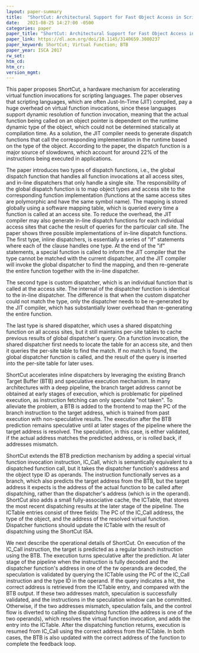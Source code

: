 ```yaml
---
layout: paper-summary
title:  "ShortCut: Architectural Support for Fast Object Access in Scripting Languages"
date:   2021-08-25 14:27:00 -0500
categories: paper
paper_title: "ShortCut: Architectural Support for Fast Object Access in Scripting Languages"
paper_link: https://dl.acm.org/doi/10.1145/3140659.3080237
paper_keyword: ShortCut; Virtual Function; BTB
paper_year: ISCA 2017
rw_set:
htm_cd:
htm_cr:
version_mgmt:
---
```


This paper proposes ShortCut, a hardware mechanism for accelerating virtual function invocations for scripting 
languages.
The paper observes that scripting languages, which are often Just-In-Time (JIT) compiled, pay a huge overhead on
virtual function invocations, since these languages support dynamic resolution of function invocation, meaning
that the actual function being called on an object pointer is dependent on the runtime dynamic type of the 
object, which could not be determined statically at compilation time. 
As a solution, the JIT compiler needs to generate dispatch functions that call the corresponding implementation in the 
runtime based on the type of the object.
According to the paper, the dispatch function is a major source of slowdowns, which account for around 22% of the 
instructions being executed in applications.

The paper introduces two types of dispatch functions, i.e., the global dispatch function that handles all function
invocations at all access sites, and in-line dispatchers that only handle a single site.
The responsibility of the global dispatch function is to map object types and access site to the corresponding function
implementation (functions at the same access sites are polymorphic and have the same symbol name).
The mapping is stored globally using a software mapping table, which is queried every time a function is called
at an access site.
To reduce the overhead, the JIT compiler may also generate in-line dispatch functions for each individual access sites 
that cache the result of queries for the particular call site.
The paper shows three possible implementations of in-line dispatch functions.
The first type, inline dispatchers, is essentially a series of "if" statements where each of the clause handles one
type. At the end of the "if" statements, a special function is called to inform the JIT compiler that the type cannot
be matched with the current dispatcher, and the JIT compiler will invoke the global dispatcher to find the mapping, and 
then re-generate the entire function together with the in-line dispatcher.

The second type is custom dispatcher, which is an individual function that is called at the access site.
The internal of the dispatcher function is identical to the in-line dispatcher. The difference is that when the
custom dispatcher could not match the type, only the dispatcher needs to be re-generated by the JIT compiler,
which has substantially lower overhead than re-generating the entire function.

The last type is shared dispatcher, which uses a shared dispatching function on all access sites, but it still
maintains per-site tables to cache previous results of global dispatcher's query.
On a function invocation, the shared dispatcher first needs to locate the table for an access site, and then 
it queries the per-site table to find the match.
If no match is found, the global dispatcher function is called, and the result of the query is inserted into the 
per-site table for later uses.

ShortCut accelerates inline dispatchers by leveraging the existing Branch Target Buffer (BTB) and speculative execution
mechanism. In many architectures with a deep pipeline, the branch target address cannot be obtained at early stages of 
execution, which is problematic for pipelined execution, as instruction fetching can only speculate "not taken".
To alleviate the problem, a BTB is added to the frontend to map the PC of the branch instruction to the target address,
which is trained from past execution with non-speculative results.
The execution after the BTB prediction remains speculative until at later stages of the pipeline where the target
address is resolved. The speculation, in this case, is either validated, if the actual address matches the predicted
address, or is rolled back, if addresses mismatch.

ShortCut extends the BTB prediction mechanism by adding a special virtual function invocation instruction, IC_Call,
which is semantically equivalent to a dispatched function call, but it takes the dispatcher function's address and the 
object type ID as operands. 
The instruction functionally serves as a branch, which also predicts the target address from the BTB, but the target
address it expects is the address of the actual function to be called after dispatching, rather than the dispatcher's
address (which is in the operand).
ShortCut also adds a small fully-associative cache, the ICTable, that stores the most recent dispatching results at 
the later stage of the pipeline.
The ICTable entries consist of three fields: The PC of the IC_Call address, the type of the object, and the address
of the resolved virtual function. 
Dispatcher functions should update the ICTable with the result of dispatching using the ShortCut ISA.

We next describe the operational details of ShortCut. On execution of the IC_Call instruction, the target is predicted
as a regular branch instruction using the BTB. The execution turns speculative after the prediction.
At later stage of the pipeline when the instruction is fully decoded and the dispatcher function's address in 
one of the tw operands are decoded, the speculation is validated by querying the ICTable using the PC of the IC_Call
instruction and the type ID in the operand. If the query indicates a hit, the correct address is retrieved from the
ICTable entry, and compared with the BTB output. If these two addresses match, speculation is successfully validated,
and the instructions in the speculation window can be committed. 
Otherwise, if the two addresses mismatch, speculation fails, and the control flow is diverted to calling the 
dispatching function (the address is one of the two operands), which resolves the virtual function invocation, 
and adds the entry into the ICTable.
After the dispatching function returns, execution is resumed from IC_Call using the correct address from the ICTable.
In both cases, the BTB is also updated with the correct address of the function to complete the feedback loop.

